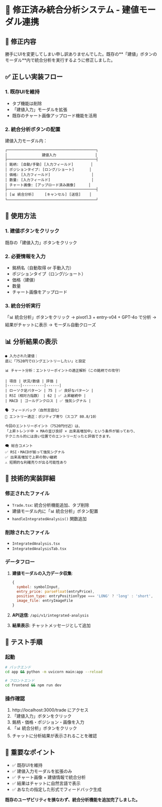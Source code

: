 # 🔄 修正済み統合分析システム - 建値モーダル連携

## 🎯 **修正内容**

勝手にUIを変更してしまい申し訳ありませんでした。既存の**「建値」ボタンのモーダル**内で統合分析を実行するように修正しました。

## ✅ **正しい実装フロー**

### 1. **既存UIを維持**
- タブ機能は削除
- 「建値入力」モーダルを拡張
- 既存のチャート画像アップロード機能を活用

### 2. **統合分析ボタンの配置**
建値入力モーダル内：
```
┌─────────────────────────────────────────┐
│                建値入力                  │
├─────────────────────────────────────────┤
│ 銘柄: [自動/手動] [入力フィールド]        │
│ ポジションタイプ: [ロング/ショート]       │  
│ 価格: [入力フィールド]                   │
│ 数量: [入力フィールド]                   │
│ チャート画像: [アップロード済み画像]      │
├─────────────────────────────────────────┤
│ [📊 統合分析]     [キャンセル] [送信]    │
└─────────────────────────────────────────┘
```

## 🚀 **使用方法**

### 1. **建値ボタンをクリック**
既存の「建値入力」ボタンをクリック

### 2. **必要情報を入力**
- 銘柄名（自動取得 or 手動入力）
- ポジションタイプ（ロング/ショート）
- 価格（建値）
- 数量
- チャート画像をアップロード

### 3. **統合分析実行**
「📊 統合分析」ボタンをクリック
→ pivot1.3 + entry-v04 + GPT-4o で分析
→ 結果がチャットに表示
→ モーダル自動クローズ

## 📊 **分析結果の表示**

```
● 入力された建値：
底に「7520円でロングエントリーしたい」と設定

📊 チャート分析：エントリーポイントの適正解析（この銘柄での攻守）

| 項目 | 状況/数値 | 評価 |
|------|----------|------|
| ローソク足パターン | 75 | ✅ 良好なパターン |
| RSI（相対力指数） | 62 | ✅ 上昇継続中 |
| MACD | ゴールデンクロス | ✅ 強気シグナル |

🗣️ フィードバック（自然言語化）
🎯 エントリー適正：ポジティブ寄り（スコア 80.8/10）

今回のエントリーポイント（7520円付近）は、
「上昇トレンド中 × MAの並び良好 × 出来高増加中」という条件が揃っており、
テクニカル的には良い位置でのエントリーだったと評価できます。

🗨️ 総合コメント
✅ RSI・MACDが揃って強気シグナル
✅ 出来高増加で上昇の勢い継続
⚠️ 短期的な利確売りが出る可能性あり
```

## 🔧 **技術的実装詳細**

### 修正されたファイル
- `Trade.tsx`: 統合分析機能追加、タブ削除
- 建値モーダル内に「📊 統合分析」ボタン配置
- `handleIntegratedAnalysis()` 関数追加

### 削除されたファイル
- `IntegratedAnalysis.tsx` 
- `IntegratedAnalysisTab.tsx`

### データフロー
1. **建値モーダルの入力データ収集**:
   ```javascript
   {
     symbol: symbolInput,
     entry_price: parseFloat(entryPrice),
     position_type: entryPositionType === 'LONG' ? 'long' : 'short',
     image_file: entryImageFile
   }
   ```

2. **API送信**: `/api/v1/integrated-analysis`

3. **結果表示**: チャットメッセージとして追加

## 🧪 **テスト手順**

### 起動
```bash
# バックエンド
cd app && python -m uvicorn main:app --reload

# フロントエンド  
cd frontend && npm run dev
```

### 操作確認
1. http://localhost:3000/trade にアクセス
2. 「建値入力」ボタンをクリック
3. 銘柄・価格・ポジション・画像を入力
4. 「📊 統合分析」ボタンをクリック
5. チャットに分析結果が表示されることを確認

## 🎯 **重要なポイント**

- ✅ 既存UIを維持
- ✅ 建値入力モーダルを拡張のみ
- ✅ チャート画像 + 建値情報で統合分析
- ✅ 結果はチャットに自然言語で表示
- ✅ あなたの指定した形式でフィードバック生成

**既存のユーザビリティを損なわず、統合分析機能を追加完了しました。**
